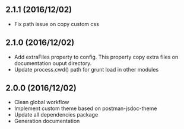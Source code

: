 ## 2.1.1 (2016/12/02)

- Fix path issue on copy custom css

## 2.1.0 (2016/12/02)

- Add extraFiles property to config. This property copy extra files on documentation ouput directory.
- Update process.cwd() path for grunt load in other modules

## 2.0.0 (2016/12/02)

- Clean global workflow
- Implement custom theme based on postman-jsdoc-theme
- Update all dependencies package
- Generation documentation
